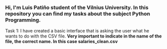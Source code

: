 ### Hi, I'm Luis Patiño student of the Vilnius University. In this repository you can find my tasks about the subject Python Programming.

Task 1: I have created a basic interface that is asking the user what he wants to do with the CSV file. **Very important to indicate in the name of the file, the correct name. In this case salaries_clean.csv**

```sh

```
